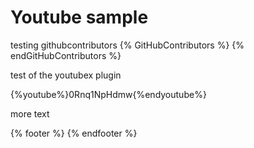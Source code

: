 # Youtube sample

testing githubcontributors
{% GitHubContributors %}
{% endGitHubContributors %}

test of the youtubex plugin

{%youtube%}0Rnq1NpHdmw{%endyoutube%}

more text

{% footer %}
{% endfooter %}
